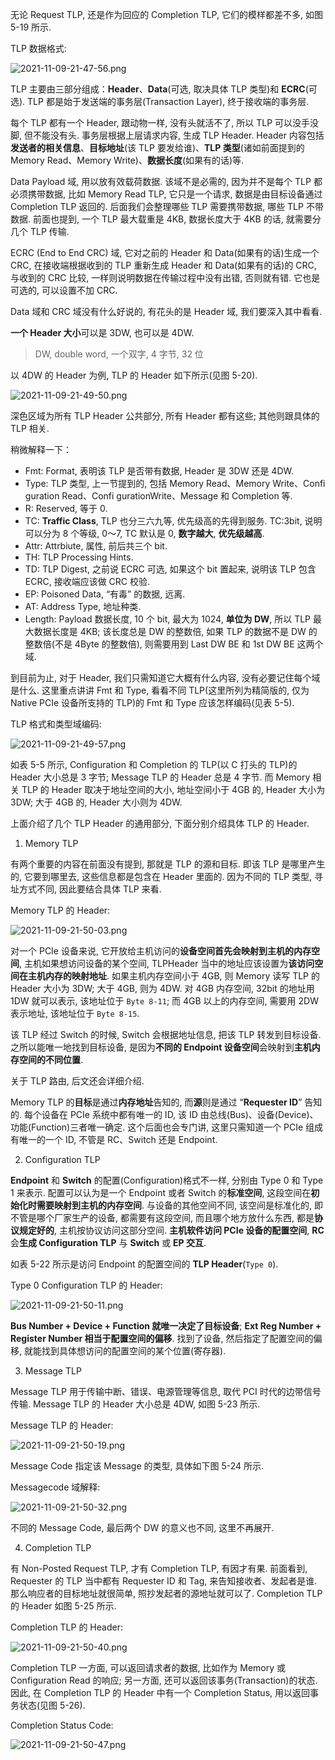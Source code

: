 
无论 Request TLP, 还是作为回应的 Completion TLP, 它们的模样都差不多, 如图 5-19 所示.

TLP 数据格式:

![2021-11-09-21-47-56.png](./images/2021-11-09-21-47-56.png)

TLP 主要由三部分组成：**Header**、**Data**(可选, 取决具体 TLP 类型)和 **ECRC**(可选). TLP 都是始于发送端的事务层(Transaction Layer), 终于接收端的事务层.

每个 TLP 都有一个 Header, 跟动物一样, 没有头就活不了, 所以 TLP 可以没手没脚, 但不能没有头. 事务层根据上层请求内容, 生成 TLP Header. Header 内容包括**发送者的相关信息**、**目标地址**(该 TLP 要发给谁)、**TLP 类型**(诸如前面提到的 Memory Read、Memory Write)、**数据长度**(如果有的话)等.

Data Payload 域, 用以放有效载荷数据. 该域不是必需的, 因为并不是每个 TLP 都必须携带数据, 比如 Memory Read TLP, 它只是一个请求, 数据是由目标设备通过 Completion TLP 返回的. 后面我们会整理哪些 TLP 需要携带数据, 哪些 TLP 不带数据. 前面也提到, 一个 TLP 最大载重是 4KB, 数据长度大于 4KB 的话, 就需要分几个 TLP 传输.

ECRC (End to End CRC) 域, 它对之前的 Header 和 Data(如果有的话)生成一个 CRC, 在接收端根据收到的 TLP 重新生成 Header 和 Data(如果有的话)的 CRC, 与收到的 CRC 比较, 一样则说明数据在传输过程中没有出错, 否则就有错. 它也是可选的, 可以设置不加 CRC.

Data 域和 CRC 域没有什么好说的, 有花头的是 Header 域, 我们要深入其中看看.

**一个 Header 大小**可以是 3DW, 也可以是 4DW.

> DW, double word, 一个双字, 4 字节, 32 位

以 4DW 的 Header 为例, TLP 的 Header 如下所示(见图 5-20).

![2021-11-09-21-49-50.png](./images/2021-11-09-21-49-50.png)

深色区域为所有 TLP Header 公共部分, 所有 Header 都有这些; 其他则跟具体的 TLP 相关.

稍微解释一下：

* Fmt: Format, 表明该 TLP 是否带有数据, Header 是 3DW 还是 4DW.
* Type: TLP 类型, 上一节提到的, 包括 Memory Read、Memory Write、Confi guration Read、Confi gurationWrite、Message 和 Completion 等.
* R: Reserved, 等于 0.
* TC: **Traffic Class**, TLP 也分三六九等, 优先级高的先得到服务. TC:3bit, 说明可以分为 8 个等级, 0～7, TC 默认是 0, **数字越大**, **优先级越高**.
* Attr: Attrbiute, 属性, 前后共三个 bit.
* TH: TLP Processing Hints.
* TD: TLP Digest, 之前说 ECRC 可选, 如果这个 bit 置起来, 说明该 TLP 包含 ECRC, 接收端应该做 CRC 校验.
* EP: Poisoned Data, “有毒” 的数据, 远离.
* AT: Address Type, 地址种类.
* Length: Payload 数据长度, 10 个 bit, 最大为 1024, **单位为 DW**, 所以 TLP 最大数据长度是 4KB; 该长度总是 DW 的整数倍, 如果 TLP 的数据不是 DW 的整数倍(不是 4Byte 的整数倍), 则需要用到 Last DW BE 和 1st DW BE 这两个域.

到目前为止, 对于 Header, 我们只需知道它大概有什么内容, 没有必要记住每个域是什么. 这里重点讲讲 Fmt 和 Type, 看看不同 TLP(这里所列为精简版的, 仅为 Native PCIe 设备所支持的 TLP)的 Fmt 和 Type 应该怎样编码(见表 5-5).

TLP 格式和类型域编码:

![2021-11-09-21-49-57.png](./images/2021-11-09-21-49-57.png)

如表 5-5 所示, Configuration 和 Completion 的 TLP(以 C 打头的 TLP)的 Header 大小总是 3 字节; Message TLP 的 Header 总是 4 字节. 而 Memory 相关 TLP 的 Header 取决于地址空间的大小, 地址空间小于 4GB 的, Header 大小为 3DW; 大于 4GB 的, Header 大小则为 4DW.

上面介绍了几个 TLP Header 的通用部分, 下面分别介绍具体 TLP 的 Header.

1. Memory TLP

有两个重要的内容在前面没有提到, 那就是 TLP 的源和目标. 即该 TLP 是哪里产生的, 它要到哪里去, 这些信息都是包含在 Header 里面的. 因为不同的 TLP 类型, 寻址方式不同, 因此要结合具体 TLP 来看.

Memory TLP 的 Header:

![2021-11-09-21-50-03.png](./images/2021-11-09-21-50-03.png)

对一个 PCIe 设备来说, 它开放给主机访问的**设备空间首先会映射到主机的内存空间**, 主机如果想访问设备的某个空间, TLPHeader 当中的地址应该设置为**该访问空间在主机内存的映射地址**. 如果主机内存空间小于 4GB, 则 Memory 读写 TLP 的 Header 大小为 3DW; 大于 4GB, 则为 4DW. 对 4GB 内存空间, 32bit 的地址用 1DW 就可以表示, 该地址位于 `Byte 8-11`; 而 4GB 以上的内存空间, 需要用 2DW 表示地址, 该地址位于 `Byte 8-15`.

该 TLP 经过 Switch 的时候, Switch 会根据地址信息, 把该 TLP 转发到目标设备. 之所以能唯一地找到目标设备, 是因为**不同的 Endpoint 设备空间**会映射到**主机内存空间的不同位置**.

关于 TLP 路由, 后文还会详细介绍.

Memory TLP 的**目标**是通过**内存地址**告知的, 而**源**则是通过 “**Requester ID**” 告知的. 每个设备在 PCIe 系统中都有唯一的 ID, 该 ID 由总线(Bus)、设备(Device)、功能(Function)三者唯一确定. 这个后面也会专门讲, 这里只需知道一个 PCIe 组成有唯一的一个 ID, 不管是 RC、Switch 还是 Endpoint.

2. Configuration TLP

**Endpoint** 和 **Switch** 的配置(Configuration)格式不一样, 分别由 Type 0 和 Type 1 来表示. 配置可以认为是一个 Endpoint 或者 Switch 的**标准空间**, 这段空间在**初始化时需要映射到主机的内存空间**. 与设备的其他空间不同, 该空间是标准化的, 即不管是哪个厂家生产的设备, 都需要有这段空间, 而且哪个地方放什么东西, 都是**协议规定好的**, 主机按协议访问这部分空间. **主机软件访问 PCIe 设备的配置空间**, **RC** 会**生成 Configuration TLP** 与 **Switch** 或 **EP 交互**.

如表 5-22 所示是访问 Endpoint 的配置空间的 **TLP Header**(`Type 0`).

Type 0 Configuration TLP 的 Header:

![2021-11-09-21-50-11.png](./images/2021-11-09-21-50-11.png)

**Bus Number + Device + Function 就唯一决定了目标设备**; **Ext Reg Number + Register Number 相当于配置空间的偏移**. 找到了设备, 然后指定了配置空间的偏移, 就能找到具体想访问的配置空间的某个位置(寄存器).

3. Message TLP

Message TLP 用于传输中断、错误、电源管理等信息, 取代 PCI 时代的边带信号传输. Message TLP 的 Header 大小总是 4DW, 如图 5-23 所示.

Message TLP 的 Header:

![2021-11-09-21-50-19.png](./images/2021-11-09-21-50-19.png)

Message Code 指定该 Message 的类型, 具体如下图 5-24 所示.

Messagecode 域解释:

![2021-11-09-21-50-32.png](./images/2021-11-09-21-50-32.png)

不同的 Message Code, 最后两个 DW 的意义也不同, 这里不再展开.

4. Completion TLP

有 Non-Posted Request TLP, 才有 Completion TLP, 有因才有果. 前面看到, Requester 的 TLP 当中都有 Requester ID 和 Tag, 来告知接收者、发起者是谁. 那么响应者的目标地址就很简单, 照抄发起者的源地址就可以了. Completion TLP 的 Header 如图 5-25 所示.

Completion TLP 的 Header:

![2021-11-09-21-50-40.png](./images/2021-11-09-21-50-40.png)

Completion TLP 一方面, 可以返回请求者的数据, 比如作为 Memory 或 Configuration Read 的响应; 另一方面, 还可以返回该事务(Transaction)的状态. 因此, 在 Completion TLP 的 Header 中有一个 Completion Status, 用以返回事务状态(见图 5-26).

Completion Status Code:

![2021-11-09-21-50-47.png](./images/2021-11-09-21-50-47.png)
